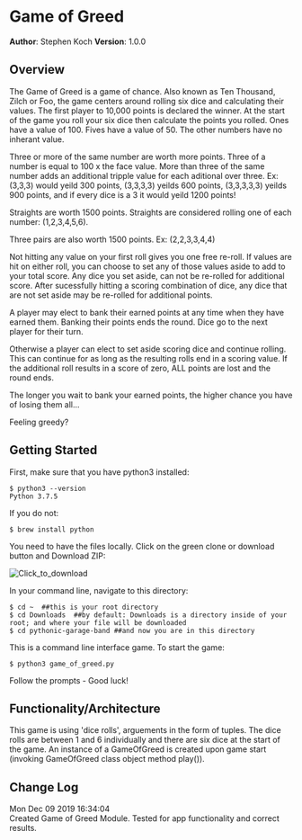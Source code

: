 # Game of Greed

**Author**: Stephen Koch
**Version**: 1.0.0

## Overview
The Game of Greed is a game of chance. Also known as Ten Thousand, Zilch or Foo, the game centers around rolling six dice and calculating their values. The first player to 10,000 points is declared the winner. At the start of the game you roll your six dice then calculate the points you rolled. Ones have a value of 100. Fives have a value of 50. The other numbers have no inherant value. 

Three or more of the same number are worth more points. Three of a number is equal to 100 x the face value. More than three of the same number adds an additional tripple value for each aditional over three. Ex: (3,3,3) would yeild 300 points, (3,3,3,3) yeilds 600 points, (3,3,3,3,3) yeilds 900 points, and if every dice is a 3 it would yeild 1200 points!

Straights are worth 1500 points. Straights are considered rolling one of each number: (1,2,3,4,5,6).

Three pairs are also worth 1500 points. Ex: (2,2,3,3,4,4)

Not hitting any value on your first roll gives you one free re-roll. If values are hit on either roll, you can choose to set any of those values aside to add to your total score. Any dice you set aside, can not be re-rolled for additional score. After sucessfully hitting a scoring combination of dice, any dice that are not set aside may be re-rolled for additional points. 

A player may elect to bank their earned points at any time when they have earned them. Banking their points ends the round. Dice go to the next player for their turn. 

Otherwise a player can elect to set aside scoring dice and continue rolling. This can continue for as long as the resulting rolls end in a scoring value. If the additional roll results in a score of zero, ALL points are lost and the round ends.

The longer you wait to bank your earned points, the higher chance you have of losing them all...

Feeling greedy?
## Getting Started

First, make sure that you have python3 installed:
```
$ python3 --version
Python 3.7.5
```
If you do not:
```
$ brew install python
```
You need to have the files locally. Click on the green clone or download button and Download ZIP:

![Click_to_download](/assets/Click_to_download_x6c0g16lz.png)


In your command line, navigate to this directory:
```
$ cd ~  ##this is your root directory
$ cd Downloads  ##by default: Downloads is a directory inside of your root; and where your file will be downloaded
$ cd pythonic-garage-band ##and now you are in this directory
```
This is a command line interface game.
To start the game:
```
$ python3 game_of_greed.py
```
Follow the prompts - Good luck!

## Functionality/Architecture
This game is using 'dice rolls', arguements in the form of tuples. The dice rolls are between 1 and 6 individually and there are six dice at the start of the game. An instance of a GameOfGreed is created upon game start (invoking GameOfGreed class object method play()).

## Change Log
Mon Dec 09 2019 16:34:04<br>Created Game of Greed Module. Tested for app functionality and correct results. 

